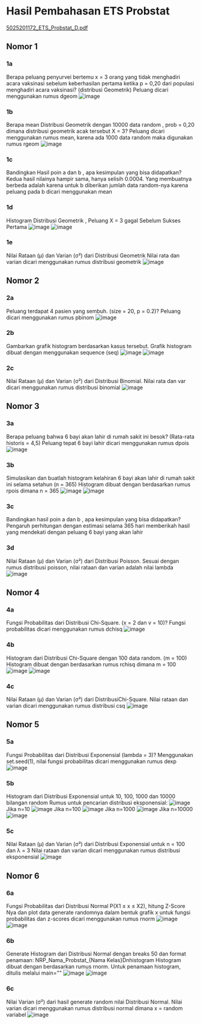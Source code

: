 # Hasil Pembahasan ETS Probstat
[5025201172_ETS_Probstat_D.pdf](https://github.com/amandaslwa/5025201172-ETS-Probstat-D/files/8458623/5025201172_ETS_Probstat_D.pdf)

## Nomor 1
### 1a
Berapa peluang penyurvei bertemu x = 3 orang yang tidak menghadiri acara vaksinasi sebelum keberhasilan pertama ketika p = 0,20 dari populasi menghadiri acara vaksinasi? (distribusi Geometrik)
Peluang dicari menggunakan rumus dgeom
![image](https://user-images.githubusercontent.com/90702710/162609990-d75998c4-6e16-4990-84df-627cdbf012f2.png)
### 1b
Berapa mean Distribusi Geometrik dengan 10000 data random , prob = 0,20 dimana distribusi geometrik acak tersebut X = 3?
Peluang dicari menggunakan rumus mean, karena ada 1000 data random maka digunakan rumus rgeom
![image](https://user-images.githubusercontent.com/90702710/162610103-e7b13741-2d1c-4803-9082-f737cc1a4b01.png)
### 1c
Bandingkan Hasil poin a dan b , apa kesimpulan yang bisa didapatkan?
Kedua hasil nilainya hampir sama, hanya selisih 0.0004. Yang membuatnya berbeda adalah karena untuk b diberikan jumlah data random-nya karena peluang pada b dicari menggunakan mean
### 1d
Histogram Distribusi Geometrik , Peluang X = 3 gagal Sebelum Sukses Pertama
![image](https://user-images.githubusercontent.com/90702710/162610126-9d2327e6-31c8-4f26-a074-e2718748bd9b.png)
![image](https://user-images.githubusercontent.com/90702710/162610129-3fb75971-8dea-4a1d-9c64-1fbfb895876f.png)
### 1e
Nilai Rataan (μ) dan Varian (σ²) dari Distribusi Geometrik
Nilai rata dan varian dicari menggunakan rumus distribusi geometrik
![image](https://user-images.githubusercontent.com/90702710/162610141-4bf4b1c7-a265-45d6-8cd7-3052a0e4a939.png)

## Nomor 2
### 2a
Peluang terdapat 4 pasien yang sembuh. (size = 20, p = 0.2)?
Peluang dicari menggunakan rumus pbinom
![image](https://user-images.githubusercontent.com/90702710/162610158-f998e7d5-017a-48b7-8af4-da832e9c6fc6.png)
### 2b
Gambarkan grafik histogram berdasarkan kasus tersebut.
Grafik histogram dibuat dengan menggunakan sequence (seq)
![image](https://user-images.githubusercontent.com/90702710/162610223-c0188767-716f-487b-a3a6-cac6cd0e2318.png)
![image](https://user-images.githubusercontent.com/90702710/162610230-f30bb1ff-00b9-472b-98aa-6cbd91a18d5e.png)
### 2c
Nilai Rataan (μ) dan Varian (σ²) dari Distribusi Binomial.
Nilai rata dan var dicari menggunakan rumus distribusi binomial
![image](https://user-images.githubusercontent.com/90702710/162610268-3d18cb1d-67cf-4681-a355-5d7a0ea6b6d4.png)

## Nomor 3
### 3a
Berapa peluang bahwa 6 bayi akan lahir di rumah sakit ini besok? (Rata-rata historis = 4,5)
Peluang tepat 6 bayi lahir dicari menggunakan rumus dpois
![image](https://user-images.githubusercontent.com/90702710/162610320-58acc97a-a0d2-4486-bed5-02207edea361.png)
### 3b
Simulasikan dan buatlah histogram kelahiran 6 bayi akan lahir di rumah sakit ini selama setahun (n = 365)
Histogram dibuat dengan berdasarkan rumus rpois dimana n = 365
![image](https://user-images.githubusercontent.com/90702710/162610349-7f190e45-d915-4ebe-a030-11163eb4ced0.png)
![image](https://user-images.githubusercontent.com/90702710/162610354-6ff3d9de-ab0c-4802-8105-f97362e50e77.png)
### 3c
Bandingkan hasil poin a dan b , apa kesimpulan yang bisa didapatkan?
Pengaruh perhitungan dengan estimasi selama 365 hari memberikah hasil yang mendekati dengan peluang 6 bayi yang akan lahir
### 3d
Nilai Rataan (μ) dan Varian (σ²) dari Distribusi Poisson.
Sesuai dengan rumus distribusi poisson, nilai rataan dan varian adalah nilai lambda
![image](https://user-images.githubusercontent.com/90702710/162610388-2f4ab1ad-5b00-48b9-bc93-9a0de0db2284.png)

## Nomor 4
### 4a
Fungsi Probabilitas dari Distribusi Chi-Square. (x = 2 dan v = 10)?
Fungsi probabilitas dicari menggunakan rumus dchisq
![image](https://user-images.githubusercontent.com/90702710/162610420-03986cf4-63e7-4eb1-a4de-1eb986ddf63e.png)
### 4b
Histogram dari Distribusi Chi-Square dengan 100 data random. (m = 100)
Histogram dibuat dengan berdasarkan rumus rchisq dimana m = 100
![image](https://user-images.githubusercontent.com/90702710/162610443-f619a13a-f558-4d44-b423-68e139daea2f.png)
![image](https://user-images.githubusercontent.com/90702710/162610446-4581be6d-4fe1-4f69-af95-d2a29110864d.png)
### 4c
Nilai Rataan (μ) dan Varian (σ²) dari DistribusiChi-Square.
Nilai rataan dan varian dicari menggunakan rumus distribusi csq
![image](https://user-images.githubusercontent.com/90702710/162610462-2e597a0c-d5aa-4580-8321-efa71a2fae4a.png)

## Nomor 5
### 5a
Fungsi Probabilitas dari Distribusi Exponensial (lambda = 3)?
Menggunakan set.seed(1), nilai fungsi probabilitas dicari menggunakan rumus dexp
![image](https://user-images.githubusercontent.com/90702710/162610493-69d5bae4-0d96-4cab-8497-563a32574b62.png)
### 5b
Histogram dari Distribusi Exponensial untuk 10, 100, 1000 dan 10000 bilangan random 
Rumus untuk pencarian distribusi eksponensial:
![image](https://user-images.githubusercontent.com/90702710/162610521-3da4ed57-b072-479a-b54a-9e59772506a2.png)
Jika n=10
![image](https://user-images.githubusercontent.com/90702710/162610534-da6362d1-e2d6-4540-8263-74f432b7a603.png)
Jika n=100
![image](https://user-images.githubusercontent.com/90702710/162610544-7a6804bd-ecec-46ef-bc6a-9261e3b3572c.png)
Jika n=1000
![image](https://user-images.githubusercontent.com/90702710/162610552-83090473-ca89-4a0e-968f-7d162e4d31cd.png)
Jika n=10000
![image](https://user-images.githubusercontent.com/90702710/162610558-9352e124-3521-4877-83c7-7ba5f44d19fc.png)
### 5c
Nilai Rataan (μ) dan Varian (σ²) dari Distribusi Exponensial untuk n = 100 dan λ = 3
Nilai rataan dan varian dicari menggunakan rumus distribusi eksponensial
![image](https://user-images.githubusercontent.com/90702710/162610646-c40fa9e0-124e-43df-a90f-599f7704b57b.png)

## Nomor 6
### 6a
Fungsi Probabilitas dari Distribusi Normal P(X1 ≤ x ≤ X2), hitung Z-Score Nya dan plot data generate randomnya dalam bentuk grafik
x untuk fungsi probabilitas dan z-scores dicari menggunakan rumus rnorm
![image](https://user-images.githubusercontent.com/90702710/162610672-51e8a936-2801-4441-9d7d-c0d59f208646.png)
![image](https://user-images.githubusercontent.com/90702710/162610700-038d5713-876b-4878-b4b7-a6ddeeae0d79.png)
### 6b
Generate Histogram dari Distribusi Normal dengan breaks 50 dan format penamaan: NRP_Nama_Probstat_{Nama Kelas}Dnhistogram
Histogram dibuat dengan berdasarkan rumus rnorm. Untuk penamaan histogram, ditulis melalui main=""
![image](https://user-images.githubusercontent.com/90702710/162610835-7e3033d9-2e12-4537-8d97-bb1807f843ea.png)
![image](https://user-images.githubusercontent.com/90702710/162610840-7959c98d-4fa0-4a02-9435-8ab9c14be00f.png)
### 6c
Nilai Varian (σ²) dari hasil generate random nilai Distribusi Normal. 
Nilai varian dicari menggunakan rumus distribusi normal dimana x = random variabel
![image](https://user-images.githubusercontent.com/90702710/162610891-94cf5793-5a19-4fee-ac65-76cd65697930.png)

